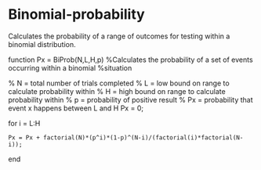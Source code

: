 # Binomial-probability
Calculates the probability of a range of outcomes for testing within a binomial distribution.

function Px = BiProb(N,L,H,p) 
%Calculates the probability of a set of events occurring within a binomial
%situation

% N = total number of trials completed
% L = low bound on range to calculate probability within
% H = high bound on range to calculate probability within
% p = probability of positive result
% Px = probability that event x happens between L and H
Px = 0;

for i = L:H
    
    Px = Px + factorial(N)*(p^i)*(1-p)^(N-i)/(factorial(i)*factorial(N-i));
    
end
